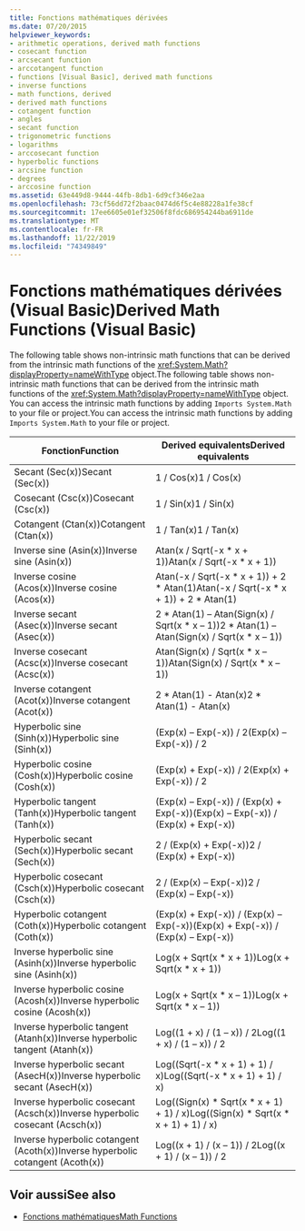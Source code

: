 ```yaml
---
title: Fonctions mathématiques dérivées
ms.date: 07/20/2015
helpviewer_keywords:
- arithmetic operations, derived math functions
- cosecant function
- arcsecant function
- arccotangent function
- functions [Visual Basic], derived math functions
- inverse functions
- math functions, derived
- derived math functions
- cotangent function
- angles
- secant function
- trigonometric functions
- logarithms
- arccosecant function
- hyperbolic functions
- arcsine function
- degrees
- arccosine function
ms.assetid: 63e449d8-9444-44fb-8db1-6d9cf346e2aa
ms.openlocfilehash: 73cf56dd72f2baac0474d6f5c4e88228a1fe38cf
ms.sourcegitcommit: 17ee6605e01ef32506f8fdc686954244ba6911de
ms.translationtype: MT
ms.contentlocale: fr-FR
ms.lasthandoff: 11/22/2019
ms.locfileid: "74349849"
---
```

# <a name="derived-math-functions-visual-basic"></a><span data-ttu-id="774a8-102">Fonctions mathématiques dérivées (Visual Basic)</span><span class="sxs-lookup"><span data-stu-id="774a8-102">Derived Math Functions (Visual Basic)</span></span>
<span data-ttu-id="774a8-103">The following table shows non-intrinsic math functions that can be derived from the intrinsic math functions of the <xref:System.Math?displayProperty=nameWithType> object.</span><span class="sxs-lookup"><span data-stu-id="774a8-103">The following table shows non-intrinsic math functions that can be derived from the intrinsic math functions of the <xref:System.Math?displayProperty=nameWithType> object.</span></span> <span data-ttu-id="774a8-104">You can access the intrinsic math functions by adding `Imports System.Math` to your file or project.</span><span class="sxs-lookup"><span data-stu-id="774a8-104">You can access the intrinsic math functions by adding `Imports System.Math` to your file or project.</span></span>  
  
|<span data-ttu-id="774a8-105">Fonction</span><span class="sxs-lookup"><span data-stu-id="774a8-105">Function</span></span>|<span data-ttu-id="774a8-106">Derived equivalents</span><span class="sxs-lookup"><span data-stu-id="774a8-106">Derived equivalents</span></span>|  
|--------------|-------------------------|  
|<span data-ttu-id="774a8-107">Secant (Sec(x))</span><span class="sxs-lookup"><span data-stu-id="774a8-107">Secant (Sec(x))</span></span>|<span data-ttu-id="774a8-108">1 / Cos(x)</span><span class="sxs-lookup"><span data-stu-id="774a8-108">1 / Cos(x)</span></span>|  
|<span data-ttu-id="774a8-109">Cosecant (Csc(x))</span><span class="sxs-lookup"><span data-stu-id="774a8-109">Cosecant (Csc(x))</span></span>|<span data-ttu-id="774a8-110">1 / Sin(x)</span><span class="sxs-lookup"><span data-stu-id="774a8-110">1 / Sin(x)</span></span>|  
|<span data-ttu-id="774a8-111">Cotangent (Ctan(x))</span><span class="sxs-lookup"><span data-stu-id="774a8-111">Cotangent (Ctan(x))</span></span>|<span data-ttu-id="774a8-112">1 / Tan(x)</span><span class="sxs-lookup"><span data-stu-id="774a8-112">1 / Tan(x)</span></span>|  
|<span data-ttu-id="774a8-113">Inverse sine (Asin(x))</span><span class="sxs-lookup"><span data-stu-id="774a8-113">Inverse sine (Asin(x))</span></span>|<span data-ttu-id="774a8-114">Atan(x / Sqrt(-x \* x + 1))</span><span class="sxs-lookup"><span data-stu-id="774a8-114">Atan(x / Sqrt(-x \* x + 1))</span></span>|  
|<span data-ttu-id="774a8-115">Inverse cosine (Acos(x))</span><span class="sxs-lookup"><span data-stu-id="774a8-115">Inverse cosine (Acos(x))</span></span>|<span data-ttu-id="774a8-116">Atan(-x / Sqrt(-x \* x + 1)) + 2 \* Atan(1)</span><span class="sxs-lookup"><span data-stu-id="774a8-116">Atan(-x / Sqrt(-x \* x + 1)) + 2 \* Atan(1)</span></span>|  
|<span data-ttu-id="774a8-117">Inverse secant (Asec(x))</span><span class="sxs-lookup"><span data-stu-id="774a8-117">Inverse secant (Asec(x))</span></span>|<span data-ttu-id="774a8-118">2 \* Atan(1) – Atan(Sign(x) / Sqrt(x \* x – 1))</span><span class="sxs-lookup"><span data-stu-id="774a8-118">2 \* Atan(1) – Atan(Sign(x) / Sqrt(x \* x – 1))</span></span>|  
|<span data-ttu-id="774a8-119">Inverse cosecant (Acsc(x))</span><span class="sxs-lookup"><span data-stu-id="774a8-119">Inverse cosecant (Acsc(x))</span></span>|<span data-ttu-id="774a8-120">Atan(Sign(x) / Sqrt(x \* x – 1))</span><span class="sxs-lookup"><span data-stu-id="774a8-120">Atan(Sign(x) / Sqrt(x \* x – 1))</span></span>|  
|<span data-ttu-id="774a8-121">Inverse cotangent (Acot(x))</span><span class="sxs-lookup"><span data-stu-id="774a8-121">Inverse cotangent (Acot(x))</span></span>|<span data-ttu-id="774a8-122">2 \* Atan(1) - Atan(x)</span><span class="sxs-lookup"><span data-stu-id="774a8-122">2 \* Atan(1) - Atan(x)</span></span>|  
|<span data-ttu-id="774a8-123">Hyperbolic sine (Sinh(x))</span><span class="sxs-lookup"><span data-stu-id="774a8-123">Hyperbolic sine (Sinh(x))</span></span>|<span data-ttu-id="774a8-124">(Exp(x) – Exp(-x)) / 2</span><span class="sxs-lookup"><span data-stu-id="774a8-124">(Exp(x) – Exp(-x)) / 2</span></span>|  
|<span data-ttu-id="774a8-125">Hyperbolic cosine (Cosh(x))</span><span class="sxs-lookup"><span data-stu-id="774a8-125">Hyperbolic cosine (Cosh(x))</span></span>|<span data-ttu-id="774a8-126">(Exp(x) + Exp(-x)) / 2</span><span class="sxs-lookup"><span data-stu-id="774a8-126">(Exp(x) + Exp(-x)) / 2</span></span>|  
|<span data-ttu-id="774a8-127">Hyperbolic tangent (Tanh(x))</span><span class="sxs-lookup"><span data-stu-id="774a8-127">Hyperbolic tangent (Tanh(x))</span></span>|<span data-ttu-id="774a8-128">(Exp(x) – Exp(-x)) / (Exp(x) + Exp(-x))</span><span class="sxs-lookup"><span data-stu-id="774a8-128">(Exp(x) – Exp(-x)) / (Exp(x) + Exp(-x))</span></span>|  
|<span data-ttu-id="774a8-129">Hyperbolic secant (Sech(x))</span><span class="sxs-lookup"><span data-stu-id="774a8-129">Hyperbolic secant (Sech(x))</span></span>|<span data-ttu-id="774a8-130">2 / (Exp(x) + Exp(-x))</span><span class="sxs-lookup"><span data-stu-id="774a8-130">2 / (Exp(x) + Exp(-x))</span></span>|  
|<span data-ttu-id="774a8-131">Hyperbolic cosecant (Csch(x))</span><span class="sxs-lookup"><span data-stu-id="774a8-131">Hyperbolic cosecant (Csch(x))</span></span>|<span data-ttu-id="774a8-132">2 / (Exp(x) – Exp(-x))</span><span class="sxs-lookup"><span data-stu-id="774a8-132">2 / (Exp(x) – Exp(-x))</span></span>|  
|<span data-ttu-id="774a8-133">Hyperbolic cotangent (Coth(x))</span><span class="sxs-lookup"><span data-stu-id="774a8-133">Hyperbolic cotangent (Coth(x))</span></span>|<span data-ttu-id="774a8-134">(Exp(x) + Exp(-x)) / (Exp(x) – Exp(-x))</span><span class="sxs-lookup"><span data-stu-id="774a8-134">(Exp(x) + Exp(-x)) / (Exp(x) – Exp(-x))</span></span>|  
|<span data-ttu-id="774a8-135">Inverse hyperbolic sine (Asinh(x))</span><span class="sxs-lookup"><span data-stu-id="774a8-135">Inverse hyperbolic sine (Asinh(x))</span></span>|<span data-ttu-id="774a8-136">Log(x + Sqrt(x \* x + 1))</span><span class="sxs-lookup"><span data-stu-id="774a8-136">Log(x + Sqrt(x \* x + 1))</span></span>|  
|<span data-ttu-id="774a8-137">Inverse hyperbolic cosine (Acosh(x))</span><span class="sxs-lookup"><span data-stu-id="774a8-137">Inverse hyperbolic cosine (Acosh(x))</span></span>|<span data-ttu-id="774a8-138">Log(x + Sqrt(x \* x – 1))</span><span class="sxs-lookup"><span data-stu-id="774a8-138">Log(x + Sqrt(x \* x – 1))</span></span>|  
|<span data-ttu-id="774a8-139">Inverse hyperbolic tangent (Atanh(x))</span><span class="sxs-lookup"><span data-stu-id="774a8-139">Inverse hyperbolic tangent (Atanh(x))</span></span>|<span data-ttu-id="774a8-140">Log((1 + x) / (1 – x)) / 2</span><span class="sxs-lookup"><span data-stu-id="774a8-140">Log((1 + x) / (1 – x)) / 2</span></span>|  
|<span data-ttu-id="774a8-141">Inverse hyperbolic secant (AsecH(x))</span><span class="sxs-lookup"><span data-stu-id="774a8-141">Inverse hyperbolic secant (AsecH(x))</span></span>|<span data-ttu-id="774a8-142">Log((Sqrt(-x \* x + 1) + 1) / x)</span><span class="sxs-lookup"><span data-stu-id="774a8-142">Log((Sqrt(-x \* x + 1) + 1) / x)</span></span>|  
|<span data-ttu-id="774a8-143">Inverse hyperbolic cosecant (Acsch(x))</span><span class="sxs-lookup"><span data-stu-id="774a8-143">Inverse hyperbolic cosecant (Acsch(x))</span></span>|<span data-ttu-id="774a8-144">Log((Sign(x) \* Sqrt(x \* x + 1) + 1) / x)</span><span class="sxs-lookup"><span data-stu-id="774a8-144">Log((Sign(x) \* Sqrt(x \* x + 1) + 1) / x)</span></span>|  
|<span data-ttu-id="774a8-145">Inverse hyperbolic cotangent (Acoth(x))</span><span class="sxs-lookup"><span data-stu-id="774a8-145">Inverse hyperbolic cotangent (Acoth(x))</span></span>|<span data-ttu-id="774a8-146">Log((x + 1) / (x – 1)) / 2</span><span class="sxs-lookup"><span data-stu-id="774a8-146">Log((x + 1) / (x – 1)) / 2</span></span>|  
  
## <a name="see-also"></a><span data-ttu-id="774a8-147">Voir aussi</span><span class="sxs-lookup"><span data-stu-id="774a8-147">See also</span></span>

- [<span data-ttu-id="774a8-148">Fonctions mathématiques</span><span class="sxs-lookup"><span data-stu-id="774a8-148">Math Functions</span></span>](../../../visual-basic/language-reference/functions/math-functions.md)
